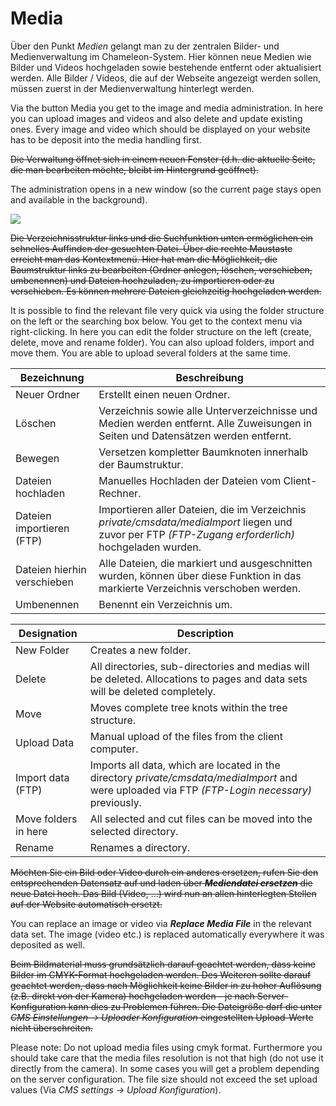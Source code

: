 # Media

Über den Punkt *Medien* gelangt man zu der zentralen Bilder- und Medienverwaltung im Chameleon-System. Hier können neue Medien wie Bilder und Videos hochgeladen sowie bestehende entfernt oder aktualisiert werden. Alle Bilder / Videos, die auf der Webseite angezeigt werden sollen, müssen zuerst in der Medienverwaltung hinterlegt werden. 

Via the button Media you get to the image and media administration. In here you can upload images and videos and also delete and update existing ones. Every image and video which should be displayed on your website has to be deposit into the media handling first.

~~Die Verwaltung öffnet sich in einem neuen Fenster (d.h. die aktuelle Seite, die man bearbeiten möchte, bleibt im Hintergrund geöffnet).~~

The administration opens in a new window (so the current page stays open and available in the background).

![](bild24.png)

~~Die Verzeichnisstruktur links und die Suchfunktion unten ermöglichen ein schnelles Auffinden der gesuchten Datei. Über die rechte Maustaste erreicht man das Kontextmenü. Hier hat man die Möglichkeit, die Baumstruktur links zu bearbeiten (Ordner anlegen, löschen, verschieben, umbenennen) und Dateien hochzuladen, zu importieren oder zu verschieben. Es können mehrere Dateien gleichzeitig hochgeladen werden.~~ 

It is possible to find the relevant file very quick via using the folder structure on the left or the searching box below. You get to the context menu via right-clicking. In here you can edit the folder structure on the left (create, delete, move and rename folder). You can also upload folders, import and move them. You are able to upload several folders at the same time.

| Bezeichnung | Beschreibung |
| -- | -- |
| Neuer Ordner | Erstellt einen neuen Ordner. |
| Löschen | Verzeichnis sowie alle Unterverzeichnisse und Medien werden entfernt. Alle Zuweisungen in Seiten und Datensätzen werden entfernt. |
| Bewegen | Versetzen kompletter Baumknoten innerhalb der Baumstruktur. |
| Dateien hochladen | Manuelles Hochladen der Dateien vom Client-Rechner. |
| Dateien importieren (FTP) | Importieren aller Dateien, die im Verzeichnis *private/cmsdata/mediaImport* liegen und zuvor per FTP *(FTP-Zugang erforderlich)* hochgeladen wurden. |
| Dateien hierhin verschieben | Alle Dateien, die markiert und ausgeschnitten wurden, können über diese Funktion in das markierte Verzeichnis verschoben werden. |
| Umbenennen | Benennt ein Verzeichnis um. |


| Designation | Description |
| -- | -- |
| New Folder | Creates a new folder. |
| Delete | All directories, sub-directories  and medias will be deleted. Allocations to pages and data sets will be deleted completely. |
| Move | Moves complete tree knots within the tree structure. |
| Upload Data | Manual upload of the files from the client computer. |
| Import data (FTP) | Imports all data, which are located in the directory *private/cmsdata/mediaImport* and were uploaded via FTP *(FTP-Login necessary)* previously. |
| Move folders in here | All selected and cut files can be moved into the selected directory. |
| Rename | Renames a directory. |


~~Möchten Sie ein Bild oder Video durch ein anderes ersetzen, rufen Sie den entsprechenden Datensatz auf und laden über ***Mediendatei ersetzen*** die neue Datei hoch. Das Bild (Video, ...) wird nun an allen hinterlegten Stellen auf der Website automatisch ersetzt.~~

You can replace an image or video via ***Replace Media File*** in the relevant data set. The image (video etc.) is replaced automatically everywhere it was deposited as well.

~~Beim Bildmaterial muss grundsätzlich darauf geachtet werden, dass keine Bilder im CMYK-Format hochgeladen werden. Des Weiteren sollte darauf geachtet werden, dass nach Möglichkeit keine Bilder in zu hoher Auflösung (z.B. direkt von der Kamera) hochgeladen werden - je nach Server-Konfiguration kann dies zu Problemen führen. Die Dateigröße darf die unter *CMS Einstellungen → Uploader Konfiguration* eingestellten Upload-Werte nicht überschreiten.~~

Please note: Do not upload media files using cmyk format. Furthermore you should take care that the media files resolution is not that high (do not use it directly from the camera). In some cases you will get a problem depending on the server configuration. The file size should not exceed the set upload values (Via *CMS settings -> Upload Konfiguration*).
